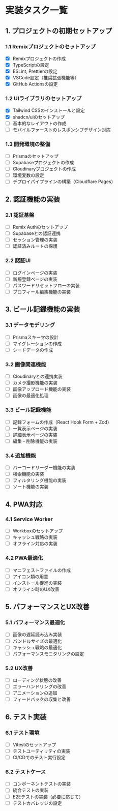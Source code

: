 # 実装タスク一覧

## 1. プロジェクトの初期セットアップ

### 1.1 Remixプロジェクトのセットアップ
- [x] Remixプロジェクトの作成
- [x] TypeScriptの設定
- [x] ESLint, Prettierの設定
- [x] VSCode設定（推奨拡張機能等）
- [x] GitHub Actionsの設定

### 1.2 UIライブラリのセットアップ
- [x] Tailwind CSSのインストールと設定
- [x] shadcn/uiのセットアップ
- [ ] 基本的なレイアウトの作成
- [ ] モバイルファーストのレスポンシブデザイン対応

### 1.3 開発環境の整備
- [ ] Prismaのセットアップ
- [ ] Supabaseプロジェクトの作成
- [ ] Cloudinaryプロジェクトの作成
- [ ] 環境変数の設定
- [ ] デプロイパイプラインの構築（Cloudflare Pages）

## 2. 認証機能の実装

### 2.1 認証基盤
- [ ] Remix Authのセットアップ
- [ ] Supabaseとの認証連携
- [ ] セッション管理の実装
- [ ] 認証済みルートの保護

### 2.2 認証UI
- [ ] ログインページの実装
- [ ] 新規登録ページの実装
- [ ] パスワードリセットフローの実装
- [ ] プロフィール編集機能の実装

## 3. ビール記録機能の実装

### 3.1 データモデリング
- [ ] Prismaスキーマの設計
- [ ] マイグレーションの作成
- [ ] シードデータの作成

### 3.2 画像関連機能
- [ ] Cloudinaryとの連携実装
- [ ] カメラ撮影機能の実装
- [ ] 画像アップロード機能の実装
- [ ] 画像の最適化処理

### 3.3 ビール記録機能
- [ ] 記録フォームの作成（React Hook Form + Zod）
- [ ] 一覧表示ページの実装
- [ ] 詳細表示ページの実装
- [ ] 編集・削除機能の実装

### 3.4 追加機能
- [ ] バーコードリーダー機能の実装
- [ ] 検索機能の実装
- [ ] フィルタリング機能の実装
- [ ] ソート機能の実装

## 4. PWA対応

### 4.1 Service Worker
- [ ] Workboxのセットアップ
- [ ] キャッシュ戦略の実装
- [ ] オフライン対応の実装

### 4.2 PWA最適化
- [ ] マニフェストファイルの作成
- [ ] アイコン類の用意
- [ ] インストール促進の実装
- [ ] オフライン時のUX改善

## 5. パフォーマンスとUX改善

### 5.1 パフォーマンス最適化
- [ ] 画像の遅延読み込み実装
- [ ] バンドルサイズの最適化
- [ ] キャッシュ戦略の最適化
- [ ] パフォーマンスモニタリングの設定

### 5.2 UX改善
- [ ] ローディング状態の改善
- [ ] エラーハンドリングの改善
- [ ] アニメーションの追加
- [ ] フィードバックの収集と改善

## 6. テスト実装

### 6.1 テスト環境
- [ ] Vitestのセットアップ
- [ ] テストユーティリティの実装
- [ ] CI/CDでのテスト実行設定

### 6.2 テストケース
- [ ] コンポーネントテストの実装
- [ ] 統合テストの実装
- [ ] E2Eテストの実装（必要に応じて）
- [ ] テストカバレッジの設定
